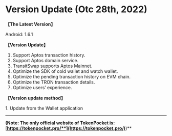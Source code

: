 # Version Update (Otc 28th, 2022)

**【The Latest Version】**

&#x20;Android: 1.6.1



**【Version Update】**

1. Support Aptos transaction history.
2. Support Aptos domain service.
3. TransitSwap supports Aptos Mainnet.
4. Optimize the SDK of cold wallet and watch wallet.
5. Optimize the pending transaction history on EVM chain.
6. Optimize the TRON transaction details.
7. Optimize users’ experience.



**【Version update method】‌**

&#x20; 1\. Update from the Wallet application

****

**(Note: The only official website of TokenPocket is:** [**https://tokenpocket.pro/**](https://tokenpocket.pro/)**)**
